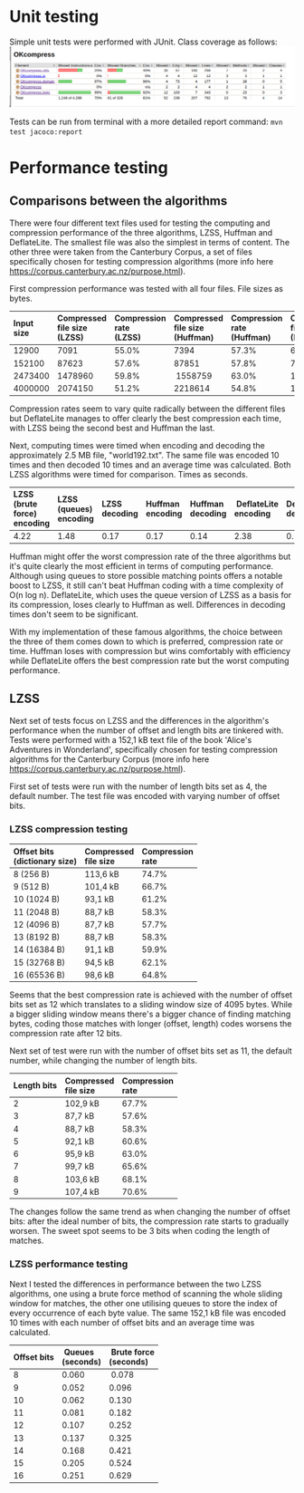 # Unit testing
Simple unit tests were performed with JUnit. Class coverage as follows:
![Class coverage](https://github.com/okkokuisma/tiralabra-sovellus/blob/master/documentation/test_coverage.png)

Tests can be run from terminal with a more detailed report command:
`mvn test jacoco:report`

# Performance testing

## Comparisons between the algorithms
There were four different text files used for testing the computing and compression performance of the three algorithms, LZSS, Huffman and DeflateLite. The smallest file was also the simplest in terms of content. The other three were taken from the Canterbury Corpus, a set of files specifically chosen for testing compression algorithms (more info here https://corpus.canterbury.ac.nz/purpose.html).

First compression performance was tested with all four files. File sizes as bytes.

Input size<br />|Compressed<br />file size<br />(LZSS)|Compression<br />rate<br />(LZSS)|Compressed<br />file size<br />(Huffman)|Compression<br />rate<br />(Huffman)|Compressed<br />file size<br />(DeflateLite)|Compression<br />rate<br />(DeflateLite)
:-- | :-- | :-- | :-- | :-- | :-- | :--
12900 | 7091 | 55.0% | 7394 | 57.3% | 6567 | 50.9% |
152100 | 87623 | 57.6% | 87851 | 57.8% | 79124 | 52.0% |
2473400 | 1478960 | 59.8% | 1558759 | 63.0% | 1323187 | 53.5% |
4000000 | 2074150 | 51.2% | 2218614 | 54.8% | 1865829 | 46.1% |

Compression rates seem to vary quite radically between the different files but DeflateLite manages to offer clearly the best compression each time, with LZSS being the second best and Huffman the last.

Next, computing times were timed when encoding and decoding the approximately 2.5 MB file, "world192.txt". The same file was encoded 10 times and then decoded 10 times and an average time was calculated. Both LZSS algorithms were timed for comparison. Times as seconds.

LZSS (brute force)<br />encoding | LZSS (queues)<br/>encoding | LZSS<br />decoding | Huffman<br />encoding | Huffman<br />decoding | DeflateLite<br />encoding | DeflateLite<br/>decoding
:-- | :-- | :-- | :-- | :-- | :-- | :--
4.22 | 1.48 | 0.17 | 0.17 | 0.14 | 2.38 | 0.17 | 

Huffman might offer the worst compression rate of the three algorithms but it's quite clearly the most efficient in terms of computing performance. Although using queues to store possible matching points offers a notable boost to LZSS, it still can't beat Huffman coding with a time complexity of O(n log n). DeflateLite, which uses the queue version of LZSS as a basis for its compression, loses clearly to Huffman as well. Differences in decoding times don't seem to be significant.

With my implementation of these famous algorithms, the choice between the three of them comes down to which is preferred, compression rate or time. Huffman loses with compression but wins comfortably with efficiency while DeflateLite offers the best compression rate but the worst computing performance.

## LZSS
Next set of tests focus on LZSS and the differences in the algorithm's performance when the number of offset and length bits are tinkered with. Tests were performed with a 152,1 kB text file of the book 'Alice's Adventures in Wonderland', specifically chosen for testing compression algorithms for the Canterbury Corpus (more info here https://corpus.canterbury.ac.nz/purpose.html). 

First set of tests were run with the number of length bits set as 4, the default number. The test file was encoded with varying number of offset bits.

### LZSS compression testing

Offset bits<br />(dictionary size) | Compressed <br />file size | Compression<br />rate
:-- | :-- | :--
8 (256 B) | 113,6 kB | 74.7%
9 (512 B) | 101,4 kB | 66.7%
10 (1024 B) | 93,1 kB | 61.2%
11 (2048 B) | 88,7 kB | 58.3%
12 (4096 B) | 87,7 kB | 57.7%
13 (8192 B) | 88,7 kB | 58.3%
14 (16384 B) | 91,1 kB | 59.9%
15 (32768 B) | 94,5 kB | 62.1%
16 (65536 B) | 98,6 kB | 64.8%

Seems that the best compression rate is achieved with the number of offset bits set as 12 which translates to a sliding window size of 4095 bytes. While a bigger sliding window means there's a bigger chance of finding matching bytes, coding those matches with longer (offset, length) codes worsens the compression rate after 12 bits.

Next set of test were run with the number of offset bits set as 11, the default number, while changing the number of length bits.

Length bits | Compressed <br />file size | Compression<br />rate
:-- | :-- | :--
2 | 102,9 kB | 67.7%
3 | 87,7 kB | 57.6%
4 | 88,7 kB | 58.3%
5 | 92,1 kB | 60.6%
6 | 95,9 kB | 63.0%
7 | 99,7 kB | 65.6%
8 | 103,6 kB | 68.1%
9 | 107,4 kB | 70.6%

The changes follow the same trend as when changing the number of offset bits: after the ideal number of bits, the compression rate starts to gradually worsen. The sweet spot seems to be 3 bits when coding the length of matches.

### LZSS performance testing
Next I tested the differences in performance between the two LZSS algorithms, one using a brute force method of scanning the whole sliding window for matches, the other one utilising queues to store the index of every occurrence of each byte value. The same 152,1 kB file was encoded 10 times with each number of offset bits and an average time was calculated.

Offset bits | Queues<br />(seconds) | Brute force<br />(seconds)
:-- | :-- | :--
8 | 0.060 | 0.078
9 | 0.052 | 0.096
10 | 0.062 | 0.130
11 | 0.081 | 0.182
12 | 0.107 | 0.252
13 | 0.137 | 0.325
14 | 0.168 | 0.421
15 | 0.205 | 0.524
16 | 0.251 | 0.629
